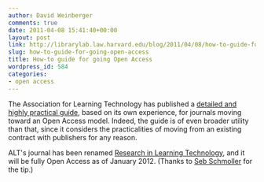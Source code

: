 ```yaml
---
author: David Weinberger
comments: true
date: 2011-04-08 15:41:40+00:00
layout: post
link: http://librarylab.law.harvard.edu/blog/2011/04/08/how-to-guide-for-going-open-access/
slug: how-to-guide-for-going-open-access
title: How-to guide for going Open Access
wordpress_id: 584
categories:
- open access
---
```


The Association for Learning Technology has published a [detailed and highly practical guide](http://repository.alt.ac.uk/887/), based on its own experience, for journals moving toward an Open Access model.  Indeed, the guide is of even broader utility than that, since it considers the practicalities of moving from an existing contract with publishers for any reason.



ALT's journal has been renamed [Research in Learning Technology](http://www.tandf.co.uk/journals/titles/09687769.asp), and it will be fully Open Access as of January 2012. (Thanks to [Seb Schmoller](http://www.schmoller.net/) for the tip.)
